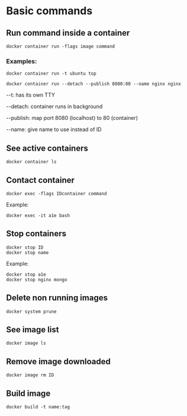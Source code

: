 # Basic commands

## Run command inside a container
    docker container run -flags image command

### Examples:    
    docker container run -t ubuntu top

    docker container run --detach --publish 8080:80 --name nginx nginx

\--t: has its own TTY

\--detach: container runs in background

\--publish: map port 8080 (localhost) to 80 (container)

\--name: give name to use instead of ID


## See active containers
    docker container ls

## Contact container
    docker exec -flags IDcontainer command

Example:

    docker exec -it a1e bash

## Stop containers
    docker stop ID
    docker stop name

Example:

    docker stop a1e
    docker stop nginx mongo

## Delete non running images
    docker system prune

## See image list
    docker image ls

## Remove image downloaded
    docker image rm ID

## Build image
    docker build -t name:tag